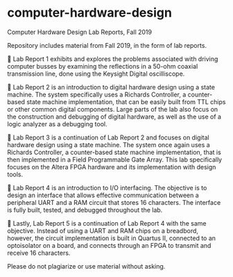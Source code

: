 # computer-hardware-design
Computer Hardware Design Lab Reports, Fall 2019

Repository includes material from Fall 2019, in the form of lab reports. 

💾 Lab Report 1 exhibits and explores the problems associated with driving computer busses by examining the reflections in a 50-ohm coaxial transmission line, done using the Keysight Digital oscilliscope. 

💾 Lab Report 2 is an introduction to digital hardware design using a state machine. The system specifically uses a Richards Controller, a counter-based state machine implementation, that can be easily built from TTL chips or other common digital components. Large parts of the lab also focus on the construction and debugging of digital hardware, as well as the use of a logic analyzer as a debugging tool. 

💾 Lab Report 3 is a continuation of Lab Report 2 and focuses on digital hardware design using a state machine. The system once again uses a Richards Controller, a counter-based state machine implementation, that is then implemented in a Field Programmable Gate Array. This lab specifically focuses on the Altera FPGA hardware and its implementation with design tools.

💾 Lab Report 4 is an introduction to I/O interfacing. The objective is to design an interface that allows effective communication between a peripheral UART and a RAM circuit that stores 16 characters. The interface is fully built, tested, and debugged throughout the lab.

💾 Lastly, Lab Report 5 is a continuation of Lab Report 4 with the same objective. Instead of using a UART and RAM chips on a breadbord, however, the circuit implementation is built in Quartus II, connected to an optoisolator on a board, and connects through an FPGA to transmit and receive 16 characters.

Please do not plagiarize or use material without asking.

